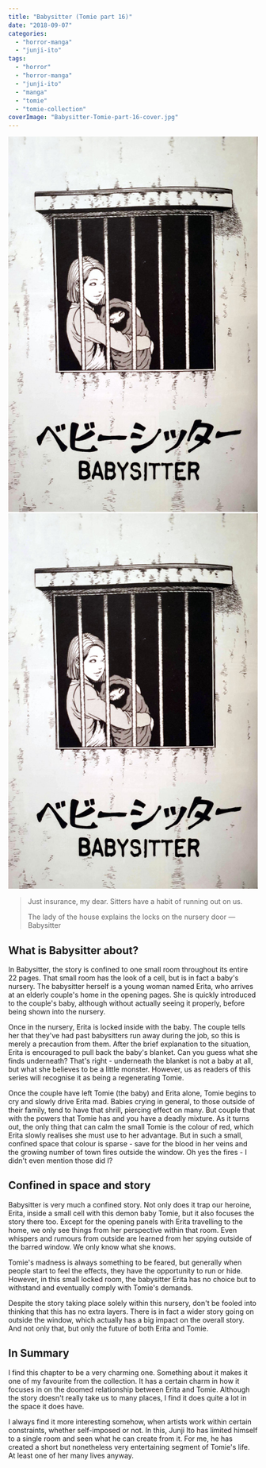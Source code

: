 ```yaml
---
title: "Babysitter (Tomie part 16)"
date: "2018-09-07"
categories: 
  - "horror-manga"
  - "junji-ito"
tags: 
  - "horror"
  - "horror-manga"
  - "junji-ito"
  - "manga"
  - "tomie"
  - "tomie-collection"
coverImage: "Babysitter-Tomie-part-16-cover.jpg"
---
```


[![](images/Babysitter-Tomie-part-16-cover.jpg)](images/Babysitter-Tomie-part-16-cover.jpg)
[![](images/Babysitter-Tomie-part-16-cover.jpg)](images/Babysitter-Tomie-part-16-cover.jpg)

> Just insurance, my dear. Sitters have a habit of running out on us.
> 
> The lady of the house explains the locks on the nursery door — Babysitter

## What is Babysitter about?

In Babysitter, the story is confined to one small room throughout its entire 22 pages. That small room has the look of a cell, but is in fact a baby's nursery. The babysitter herself is a young woman named Erita, who arrives at an elderly couple's home in the opening pages. She is quickly introduced to the couple's baby, although without actually seeing it properly, before being shown into the nursery.

Once in the nursery, Erita is locked inside with the baby. The couple tells her that they've had past babysitters run away during the job, so this is merely a precaution from them. After the brief explanation to the situation, Erita is encouraged to pull back the baby's blanket. Can you guess what she finds underneath? That's right - underneath the blanket is not a baby at all, but what she believes to be a little monster. However, us as readers of this series will recognise it as being a regenerating Tomie.

Once the couple have left Tomie (the baby) and Erita alone, Tomie begins to cry and slowly drive Erita mad. Babies crying in general, to those outside of their family, tend to have that shrill, piercing effect on many. But couple that with the powers that Tomie has and you have a deadly mixture. As it turns out, the only thing that can calm the small Tomie is the colour of red, which Erita slowly realises she must use to her advantage. But in such a small, confined space that colour is sparse - save for the blood in her veins and the growing number of town fires outside the window. Oh yes the fires - I didn't even mention those did I?

## Confined in space and story

Babysitter is very much a confined story. Not only does it trap our heroine, Erita, inside a small cell with this demon baby Tomie, but it also focuses the story there too. Except for the opening panels with Erita travelling to the home, we only see things from her perspective within that room. Even whispers and rumours from outside are learned from her spying outside of the barred window. We only know what she knows.

Tomie's madness is always something to be feared, but generally when people start to feel the effects, they have the opportunity to run or hide. However, in this small locked room, the babysitter Erita has no choice but to withstand and eventually comply with Tomie's demands.

Despite the story taking place solely within this nursery, don't be fooled into thinking that this has no extra layers. There is in fact a wider story going on outside the window, which actually has a big impact on the overall story. And not only that, but only the future of both Erita and Tomie.

## In Summary

I find this chapter to be a very charming one. Something about it makes it one of my favourite from the collection. It has a certain charm in how it focuses in on the doomed relationship between Erita and Tomie. Although the story doesn't really take us to many places, I find it does quite a lot in the space it does have.

I always find it more interesting somehow, when artists work within certain constraints, whether self-imposed or not. In this, Junji Ito has limited himself to a single room and seen what he can create from it. For me, he has created a short but nonetheless very entertaining segment of Tomie's life. At least one of her many lives anyway.
